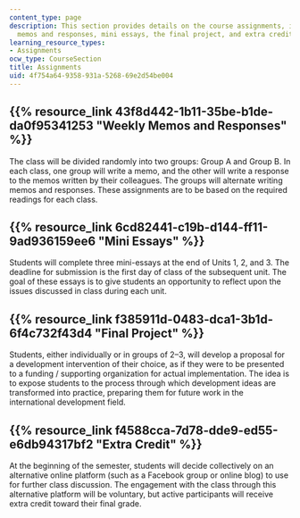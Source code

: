 ```yaml
---
content_type: page
description: This section provides details on the course assignments, including weekly
  memos and responses, mini essays, the final project, and extra credit.
learning_resource_types:
- Assignments
ocw_type: CourseSection
title: Assignments
uid: 4f754a64-9358-931a-5268-69e2d54be004
---
```


{{% resource_link 43f8d442-1b11-35be-b1de-da0f95341253 "Weekly Memos and Responses" %}}
------------------------------------------------------------------------------------------

The class will be divided randomly into two groups: Group A and Group B. In each class, one group will write a memo, and the other will write a response to the memos written by their colleagues. The groups will alternate writing memos and responses. These assignments are to be based on the required readings for each class.

{{% resource_link 6cd82441-c19b-d144-ff11-9ad936159ee6 "Mini Essays" %}}
------------------------------------------------------------

Students will complete three mini-essays at the end of Units 1, 2, and 3. The deadline for submission is the first day of class of the subsequent unit. The goal of these essays is to give students an opportunity to reflect upon the issues discussed in class during each unit.

{{% resource_link f385911d-0483-dca1-3b1d-6f4c732f43d4 "Final Project" %}}
----------------------------------------------------------------

Students, either individually or in groups of 2–3, will develop a proposal for a development intervention of their choice, as if they were to be presented to a funding / supporting organization for actual implementation. The idea is to expose students to the process through which development ideas are transformed into practice, preparing them for future work in the international development field.

{{% resource_link f4588cca-7d78-dde9-ed55-e6db94317bf2 "Extra Credit" %}}
--------------------------------------------------------------

At the beginning of the semester, students will decide collectively on an alternative online platform (such as a Facebook group or online blog) to use for further class discussion. The engagement with the class through this alternative platform will be voluntary, but active participants will receive extra credit toward their final grade.